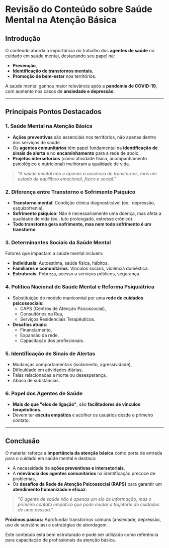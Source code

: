 # **Revisão do Conteúdo sobre Saúde Mental na Atenção Básica**  

## **Introdução**  
O conteúdo aborda a importância do trabalho dos **agentes de saúde** no cuidado em saúde mental, destacando seu papel na:  
- **Prevenção**,  
- **Identificação de transtornos mentais**,  
- **Promoção de bem-estar** nos territórios.  

A saúde mental ganhou maior relevância após a **pandemia de COVID-19**, com aumento nos casos de **ansiedade e depressão**.  

---  

## **Principais Pontos Destacados**  

### **1. Saúde Mental na Atenção Básica**  
- **Ações preventivas** são essenciais nos territórios, não apenas dentro dos serviços de saúde.  
- Os **agentes comunitários** têm papel fundamental na **identificação de sinais de alerta** e no **encaminhamento** para a rede de apoio.  
- **Projetos intersetoriais** (como atividade física, acompanhamento psicológico e nutricional) melhoram a qualidade de vida.  

> *"A saúde mental não é apenas a ausência de transtornos, mas um estado de equilíbrio emocional, físico e social."*  

### **2. Diferença entre Transtorno e Sofrimento Psíquico**  
- **Transtorno mental**: Condição clínica diagnosticável (ex.: depressão, esquizofrenia).  
- **Sofrimento psíquico**: Não é necessariamente uma doença, mas afeta a qualidade de vida (ex.: luto prolongado, estresse crônico).  
- **Todo transtorno gera sofrimento, mas nem todo sofrimento é um transtorno**.  

### **3. Determinantes Sociais da Saúde Mental**  
Fatores que impactam a saúde mental incluem:  
- **Individuais**: Autoestima, saúde física, hábitos.  
- **Familiares e comunitários**: Vínculos sociais, violência doméstica.  
- **Estruturais**: Pobreza, acesso a serviços públicos, segurança.  

### **4. Política Nacional de Saúde Mental e Reforma Psiquiátrica**  
- Substituição do modelo manicomial por uma **rede de cuidados psicossociais**:  
  - CAPS (Centros de Atenção Psicossocial),  
  - Consultórios na Rua,  
  - Serviços Residenciais Terapêuticos.  
- **Desafios atuais**:  
  - Financiamento,  
  - Expansão da rede,  
  - Capacitação dos profissionais.  

### **5. Identificação de Sinais de Alertas**  
- Mudanças comportamentais (isolamento, agressividade),  
- Dificuldade em atividades diárias,  
- Falas relacionadas a morte ou desesperança,  
- Abuso de substâncias.  

### **6. Papel dos Agentes de Saúde**  
- **Mais do que "elos de ligação"**, são **facilitadores de vínculos terapêuticos**.  
- Devem ter **escuta empática** e acolher os usuários desde o primeiro contato.  

---  

## **Conclusão**  
O material reforça a **importância da atenção básica** como porta de entrada para o cuidado em saúde mental e destaca:  
- A necessidade de **ações preventivas e intersetoriais**,  
- A **relevância dos agentes comunitários** na identificação precoce de problemas,  
- Os **desafios da Rede de Atenção Psicossocial (RAPS)** para garantir um **atendimento humanizado e eficaz**.  

> *"O agente de saúde não é apenas um elo de informação, mas o primeiro contato empático que pode mudar a trajetória de cuidados de uma pessoa."*  

**Próximos passos:** Aprofundar transtornos comuns (ansiedade, depressão, uso de substâncias) e estratégias de abordagem.  

Este conteúdo está bem estruturado e pode ser utilizado como referência para capacitação de profissionais da atenção básica.